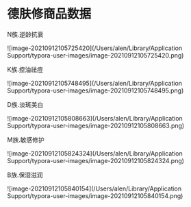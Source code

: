 # 德肤修商品数据

N族.逆龄抗衰

![image-20210912105725420](/Users/alen/Library/Application Support/typora-user-images/image-20210912105725420.png)

K族.控油祛痘

![image-20210912105748495](/Users/alen/Library/Application Support/typora-user-images/image-20210912105748495.png)

D族.淡斑美白

![image-20210912105808663](/Users/alen/Library/Application Support/typora-user-images/image-20210912105808663.png)

M族.敏感修护

![image-20210912105824324](/Users/alen/Library/Application Support/typora-user-images/image-20210912105824324.png)

B族.保湿滋润

![image-20210912105840154](/Users/alen/Library/Application Support/typora-user-images/image-20210912105840154.png)